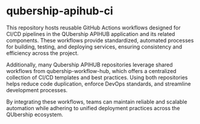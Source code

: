 # qubership-apihub-ci

This repository hosts reusable GitHub Actions workflows designed for CI/CD pipelines in the QUbership APIHUB application and its related components. These workflows provide standardized, automated processes for building, testing, and deploying services, ensuring consistency and efficiency across the project.

Additionally, many Qubership APIHUB repositories leverage shared workflows from qubership-workflow-hub, which offers a centralized collection of CI/CD templates and best practices. Using both repositories helps reduce code duplication, enforce DevOps standards, and streamline development processes.

By integrating these workflows, teams can maintain reliable and scalable automation while adhering to unified deployment practices across the QUbership ecosystem.